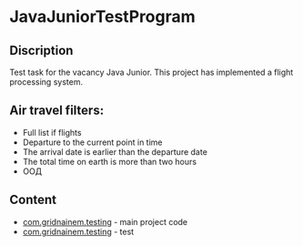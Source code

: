

# JavaJuniorTestProgram
## Discription
Test task for the vacancy Java Junior. This project has implemented a flight processing system.
## Air travel filters:
- Full list if flights
- Departure to the current point in time
- The arrival date is earlier than the departure date
- The total time on earth is more than two hours
- ООД
## Content
- [com.gridnainem.testing](https://github.com/Foneom/JavaJuniorTestProgram/tree/main/src/main/java/com/gridnine/testing) - main project code
- [com.gridnainem.testing](https://github.com/Foneom/JavaJuniorTestProgram/tree/main/src/test/java/com/gridnine/testing) - test
